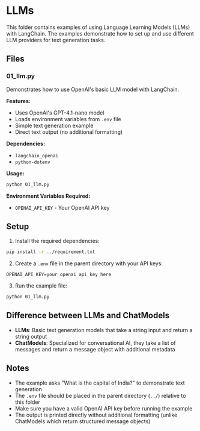# LLMs

This folder contains examples of using Language Learning Models (LLMs) with LangChain. The examples demonstrate how to set up and use different LLM providers for text generation tasks.

## Files

### 01_llm.py
Demonstrates how to use OpenAI's basic LLM model with LangChain.

**Features:**
- Uses OpenAI's GPT-4.1-nano model
- Loads environment variables from `.env` file
- Simple text generation example
- Direct text output (no additional formatting)

**Dependencies:**
- `langchain_openai`
- `python-dotenv`

**Usage:**
```bash
python 01_llm.py
```

**Environment Variables Required:**
- `OPENAI_API_KEY` - Your OpenAI API key

## Setup

1. Install the required dependencies:
```bash
pip install -r ../requirement.txt
```

2. Create a `.env` file in the parent directory with your API keys:
```env
OPENAI_API_KEY=your_openai_api_key_here
```

3. Run the example file:
```bash
python 01_llm.py
```

## Difference between LLMs and ChatModels

- **LLMs**: Basic text generation models that take a string input and return a string output
- **ChatModels**: Specialized for conversational AI, they take a list of messages and return a message object with additional metadata

## Notes

- The example asks "What is the capital of India?" to demonstrate text generation
- The `.env` file should be placed in the parent directory (`../`) relative to this folder
- Make sure you have a valid OpenAI API key before running the example
- The output is printed directly without additional formatting (unlike ChatModels which return structured message objects)

